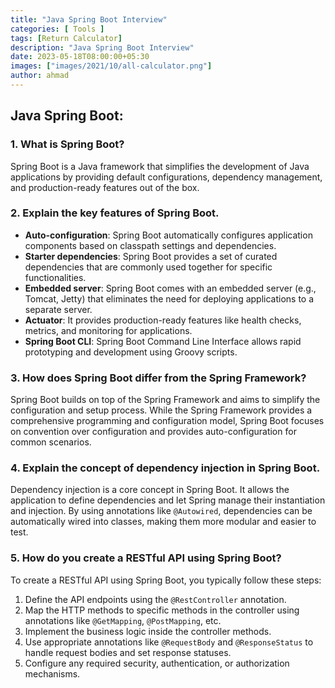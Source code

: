 ```yaml
---
title: "Java Spring Boot Interview"
categories: [ Tools ]
tags: [Return Calculator]
description: "Java Spring Boot Interview"
date: 2023-05-18T08:00:00+05:30
images: ["images/2021/10/all-calculator.png"]
author: ahmad
---
```


## Java Spring Boot:

### 1. What is Spring Boot?
Spring Boot is a Java framework that simplifies the development of Java applications by providing default configurations, dependency management, and production-ready features out of the box.

### 2. Explain the key features of Spring Boot.
- **Auto-configuration**: Spring Boot automatically configures application components based on classpath settings and dependencies.
- **Starter dependencies**: Spring Boot provides a set of curated dependencies that are commonly used together for specific functionalities.
- **Embedded server**: Spring Boot comes with an embedded server (e.g., Tomcat, Jetty) that eliminates the need for deploying applications to a separate server.
- **Actuator**: It provides production-ready features like health checks, metrics, and monitoring for applications.
- **Spring Boot CLI**: Spring Boot Command Line Interface allows rapid prototyping and development using Groovy scripts.

### 3. How does Spring Boot differ from the Spring Framework?
Spring Boot builds on top of the Spring Framework and aims to simplify the configuration and setup process. While the Spring Framework provides a comprehensive programming and configuration model, Spring Boot focuses on convention over configuration and provides auto-configuration for common scenarios.

### 4. Explain the concept of dependency injection in Spring Boot.
Dependency injection is a core concept in Spring Boot. It allows the application to define dependencies and let Spring manage their instantiation and injection. By using annotations like `@Autowired`, dependencies can be automatically wired into classes, making them more modular and easier to test.

### 5. How do you create a RESTful API using Spring Boot?
To create a RESTful API using Spring Boot, you typically follow these steps:
1. Define the API endpoints using the `@RestController` annotation.
2. Map the HTTP methods to specific methods in the controller using annotations like `@GetMapping`, `@PostMapping`, etc.
3. Implement the business logic inside the controller methods.
4. Use appropriate annotations like `@RequestBody` and `@ResponseStatus` to handle request bodies and set response statuses.
5. Configure any required security, authentication, or authorization mechanisms.
